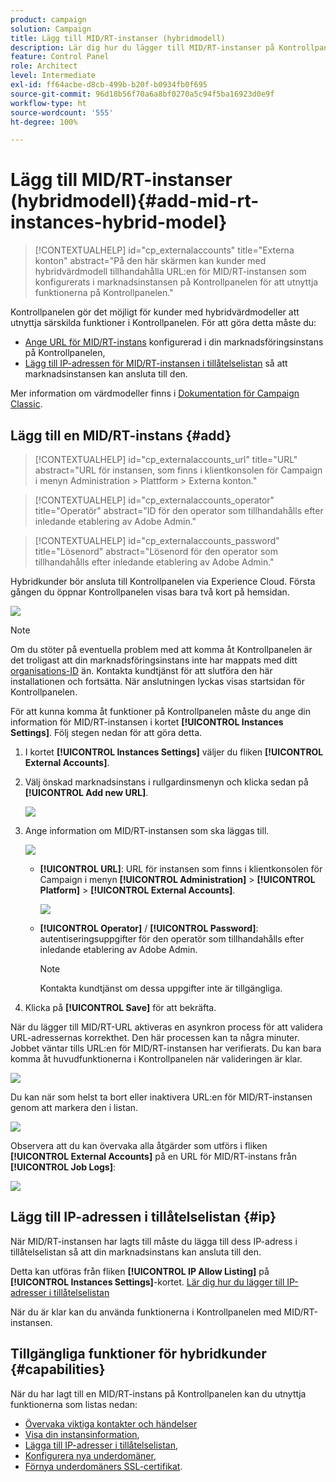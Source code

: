```yaml
---
product: campaign
solution: Campaign
title: Lägg till MID/RT-instanser (hybridmodell)
description: Lär dig hur du lägger till MID/RT-instanser på Kontrollpanelen med hybridvärdmodellen.
feature: Control Panel
role: Architect
level: Intermediate
exl-id: ff64acbe-d8cb-499b-b20f-b0934fb0f695
source-git-commit: 96d18b56f70a6a8bf0270a5c94f5ba16923d0e9f
workflow-type: ht
source-wordcount: '555'
ht-degree: 100%

---
```


# Lägg till MID/RT-instanser (hybridmodell){#add-mid-rt-instances-hybrid-model}

>[!CONTEXTUALHELP]
>id="cp_externalaccounts"
>title="Externa konton"
>abstract="På den här skärmen kan kunder med hybridvärdmodell tillhandahålla URL:en för MID/RT-instansen som konfigurerats i marknadsinstansen på Kontrollpanelen för att utnyttja funktionerna på Kontrollpanelen."

Kontrollpanelen gör det möjligt för kunder med hybridvärdmodeller att utnyttja särskilda funktioner i Kontrollpanelen. För att göra detta måste du:

* [Ange URL för MID/RT-instans](#add) konfigurerad i din marknadsföringsinstans på Kontrollpanelen,
* [Lägg till IP-adressen för MID/RT-instansen i tillåtelselistan](#ip) så att marknadsinstansen kan ansluta till den.

Mer information om värdmodeller finns i [Dokumentation för Campaign Classic](https://experienceleague.adobe.com/docs/campaign-classic/using/installing-campaign-classic/architecture-and-hosting-models/hosting-models-lp/hosting-models.html?lang=sv).

## Lägg till en MID/RT-instans {#add}

>[!CONTEXTUALHELP]
>id="cp_externalaccounts_url"
>title="URL"
>abstract="URL för instansen, som finns i klientkonsolen för Campaign i menyn Administration > Plattform > Externa konton."

>[!CONTEXTUALHELP]
>id="cp_externalaccounts_operator"
>title="Operatör"
>abstract="ID för den operator som tillhandahålls efter inledande etablering av Adobe Admin."

>[!CONTEXTUALHELP]
>id="cp_externalaccounts_password"
>title="Lösenord"
>abstract="Lösenord för den operator som tillhandahålls efter inledande etablering av Adobe Admin."

Hybridkunder bör ansluta till Kontrollpanelen via Experience Cloud. Första gången du öppnar Kontrollpanelen visas bara två kort på hemsidan.

![](assets/hybrid-homepage.png)

>[!NOTE]
>
>Om du stöter på eventuella problem med att komma åt Kontrollpanelen är det troligast att din marknadsföringsinstans inte har mappats med ditt [organisations-ID](https://experienceleague.adobe.com/docs/core-services/interface/administration/organizations.html?lang=sv) än. Kontakta kundtjänst för att slutföra den här installationen och fortsätta. När anslutningen lyckas visas startsidan för Kontrollpanelen.

För att kunna komma åt funktioner på Kontrollpanelen måste du ange din information för MID/RT-instansen i kortet **[!UICONTROL Instances Settings]**. Följ stegen nedan för att göra detta.

1. I kortet **[!UICONTROL Instances Settings]** väljer du fliken **[!UICONTROL External Accounts]**.

1. Välj önskad marknadsinstans i rullgardinsmenyn och klicka sedan på **[!UICONTROL Add new URL]**.

   ![](assets/external-account-addbutton.png)

1. Ange information om MID/RT-instansen som ska läggas till.

   ![](assets/external-account-add.png)

   * **[!UICONTROL URL]**: URL för instansen som finns i klientkonsolen för Campaign i menyn **[!UICONTROL Administration]** > **[!UICONTROL Platform]** > **[!UICONTROL External Accounts]**.

      ![](assets/external-account-url.png)

   * **[!UICONTROL Operator]** / **[!UICONTROL Password]**: autentiseringsuppgifter för den operatör som tillhandahålls efter inledande etablering av Adobe Admin.

      >[!NOTE]
      >
      >Kontakta kundtjänst om dessa uppgifter inte är tillgängliga.

1. Klicka på **[!UICONTROL Save]** för att bekräfta.

När du lägger till MID/RT-URL aktiveras en asynkron process för att validera URL-adressernas korrekthet. Den här processen kan ta några minuter. Jobbet väntar tills URL:en för MID/RT-instansen har verifierats. Du kan bara komma åt huvudfunktionerna i Kontrollpanelen när valideringen är klar.

![](assets/external-account-pending.png)

Du kan när som helst ta bort eller inaktivera URL:en för MID/RT-instansen genom att markera den i listan.

![](assets/external-account-edit.png)

Observera att du kan övervaka alla åtgärder som utförs i fliken **[!UICONTROL External Accounts]** på en URL för MID/RT-instans från **[!UICONTROL Job Logs]**:

![](assets/external-account-logs.png)

## Lägg till IP-adressen i tillåtelselistan {#ip}

När MID/RT-instansen har lagts till måste du lägga till dess IP-adress i tillåtelselistan så att din marknadsinstans kan ansluta till den.

Detta kan utföras från fliken **[!UICONTROL IP Allow Listing]** på **[!UICONTROL Instances Settings]**-kortet. [Lär dig hur du lägger till IP-adresser i tillåtelselistan](ip-allow-listing-instance-access.md)

När du är klar kan du använda funktionerna i Kontrollpanelen med MID/RT-instansen.

## Tillgängliga funktioner för hybridkunder {#capabilities}

När du har lagt till en MID/RT-instans på Kontrollpanelen kan du utnyttja funktionerna som listas nedan:

* [Övervaka viktiga kontakter och händelser](../../service-events/service-events.md)
* [Visa din instansinformation](../../instances-settings/using/instance-details.md),
* [Lägga till IP-adresser i tillåtelselistan](../../instances-settings/using/ip-allow-listing-instance-access.md),
* [Konfigurera nya underdomäner](../../subdomains-certificates/using/setting-up-new-subdomain.md),
* [Förnya underdomäners SSL-certifikat](../../subdomains-certificates/using/renewing-subdomain-certificate.md).
